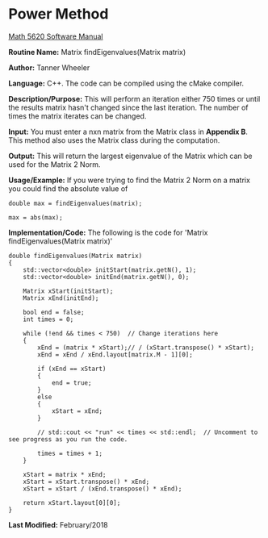 # Power Method

[Math 5620 Software Manual](https://tannerwheeler.github.io/math5620/main)

**Routine Name:** Matrix findEigenvalues(Matrix matrix)

**Author:** Tanner Wheeler

**Language:** C++. The code can be compiled using the cMake compiler.

**Description/Purpose:** This will perform an iteration either 750 times or until the results matrix hasn't changed since the last iteration.  The number of times the matrix iterates can be changed.

**Input:** You must enter a nxn matrix from the Matrix class in **Appendix B**.  This method also uses the Matrix class during the computation.

**Output:** This will return the largest eigenvalue of the Matrix which can be used for the Matrix 2 Norm.

**Usage/Example:** If you were trying to find the Matrix 2 Norm on a matrix you could find the absolute value of
```
double max = findEigenvalues(matrix);

max = abs(max);
```

**Implementation/Code:** The following is the code for 'Matrix findEigenvalues(Matrix matrix)'
```
double findEigenvalues(Matrix matrix)
{
	std::vector<double> initStart(matrix.getN(), 1);
	std::vector<double> initEnd(matrix.getN(), 0);

	Matrix xStart(initStart);
	Matrix xEnd(initEnd);

	bool end = false;
	int times = 0;

	while (!end && times < 750)  // Change iterations here
	{
		xEnd = (matrix * xStart);// / (xStart.transpose() * xStart);
		xEnd = xEnd / xEnd.layout[matrix.M - 1][0];

		if (xEnd == xStart)
		{
			end = true;
		}
		else
		{
			xStart = xEnd;
		}

		// std::cout << "run" << times << std::endl;  // Uncomment to see progress as you run the code.

		times = times + 1;
	}

	xStart = matrix * xEnd;
	xStart = xStart.transpose() * xEnd;
	xStart = xStart / (xEnd.transpose() * xEnd);

	return xStart.layout[0][0];
}
```
**Last Modified:** February/2018
